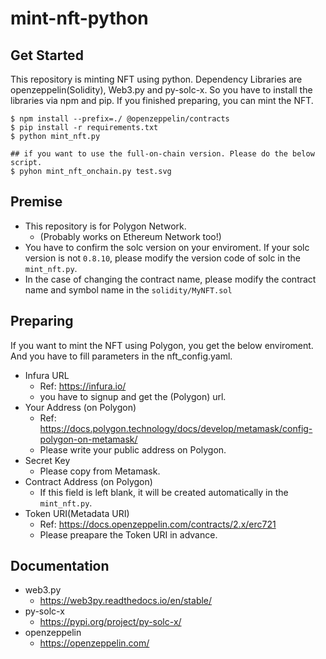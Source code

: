# mint-nft-python

## Get Started

This repository is minting NFT using python. Dependency Libraries are openzeppelin(Solidity), Web3.py and py-solc-x. So you have to install the libraries via npm and pip. If you finished preparing, you can mint the NFT.

```
$ npm install --prefix=./ @openzeppelin/contracts
$ pip install -r requirements.txt
$ python mint_nft.py

## if you want to use the full-on-chain version. Please do the below script.
$ pyhon mint_nft_onchain.py test.svg
```

## Premise

- This repository is for Polygon Network.
  - (Probably works on Ethereum Network too!)
- You have to confirm the solc version on your enviroment. If your solc version is not `0.8.10`, please modify the version code of solc in the `mint_nft.py`.  
- In the case of changing the contract name, please modify the contract name and symbol name in the `solidity/MyNFT.sol`

## Preparing

If you want to mint the NFT using Polygon, you get the below enviroment. And you have to fill parameters in the nft_config.yaml.

- Infura URL
  - Ref: https://infura.io/
  - you have to signup and get the (Polygon) url.
- Your Address (on Polygon)
  - Ref: https://docs.polygon.technology/docs/develop/metamask/config-polygon-on-metamask/
  - Please write your public address on Polygon.
- Secret Key
  - Please copy from Metamask.
- Contract Address (on Polygon)
  - If this field is left blank, it will be created automatically in the `mint_nft.py`.
- Token URI(Metadata URI)
  - Ref: https://docs.openzeppelin.com/contracts/2.x/erc721
  - Please preapare the Token URI in advance.

## Documentation

- web3.py
  - https://web3py.readthedocs.io/en/stable/
- py-solc-x
  - https://pypi.org/project/py-solc-x/
- openzeppelin
  - https://openzeppelin.com/